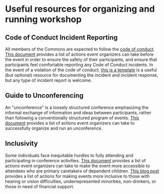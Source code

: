 # Useful resources for organizing and running workshop

## Code of Conduct Incident Reporting

All members of the Commons are expected to follow the [code of conduct][CoC].
[This document][safer] provides a list of actions event organizers can take 
before the event in order to ensure the safety of their participants, 
and ensure that participants feel comfortable reporting any Code of Conduct incidents.
In the event of a violation of the code of conduct,
[this is a template][template] is a useful (but optional) resource for documenting the incident and incident response, 
but any type of incident report is welcome.

[CoC]: https://github.com/dcppc/dcppc-workshops/blob/master/CODE_OF_CONDUCT.md
[safer]: https://gitlab.com/otter-tech/coc-incident-response-workshop/blob/master/safer-events-pre-work.pdf
[template]: https://gitlab.com/otter-tech/coc-incident-response-workshop/blob/master/report-template-for-responders.pdf

## Guide to Unconferencing

An "unconference" is a loosely structured conference emphasizing the 
informal exchange of information and ideas between participants, 
rather than following a conventionally structured program of events.
[This document][unconference] provides a list of actions event organizers can take
to successfully organize and run an unconference. 

[unconference]: https://docs.google.com/document/d/1P5j9Ozj-5TRh0OzalEDMz-grR1lxCKJXWq1ZvZoJdBA/edit#heading=h.xiyygtkziv6m

## Inclusivity

Some individuals face inequitable hurdles to fully attending and participating in conference activities. 
[This document][childcare] provides a list of actions event organizers can take 
to make the event more accessible to attendees who are primary caretakers of dependent children.
[This blog post][inclusivity blog] provides a list of actions for making events more inclusive to
those with hearing or vision difficulties, underrepresented minorities, non-drinkers, or
those in need of financial support.

[childcare]: https://childcareconundrum.github.io/
[inclusivity blog]: https://medium.com/@sarasomewhere/the-ones-we-leave-out-1a210745fe8f
